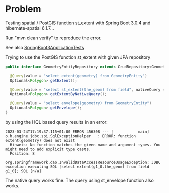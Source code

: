 # Problem
Testing spatial / PostGIS function st_extent with Spring Boot 3.0.4 and hibernate-spatial 6.1.7...

Run "mvn clean verify" to reproduce the error.

See also [SpringBoot3ApplicationTests](src/test/java/springboot3/SpringBoot3ApplicationTests.java)

Trying to use the PostGIS function st_extent with given JPA repository
```java
public interface GeometryEntityRepository extends CrudRepository<GeometryEntity, UUID> {

  @Query(value = "select extent(geometry) from GeometryEntity")
  Optional<Polygon> getExtent();

  @Query(value = "select st_extent(the_geom) from field", nativeQuery = true)
  Optional<Polygon> getExtentByNativeQuery();

  @Query(value = "select envelope(geometry) from GeometryEntity")
  Optional<Polygon> getEnvelope();
}
```
by using the HQL based query results in an error:

```shell
2023-03-24T17:19:37.115+01:00 ERROR 456308 --- [           main] o.h.engine.jdbc.spi.SqlExceptionHelper   : ERROR: function extent(geometry) does not exist
  Hinweis: No function matches the given name and argument types. You might need to add explicit type casts.
  Position: 8

org.springframework.dao.InvalidDataAccessResourceUsageException: JDBC exception executing SQL [select extent(g1_0.the_geom) from field g1_0]; SQL [n/a]
```

The native query works fine.
The query using st_envelope function also works.



